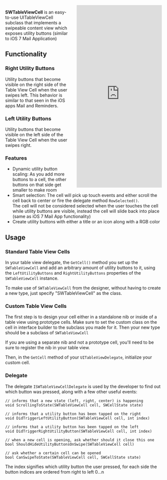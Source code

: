 
<iframe src="https://appetize.io/embed/rwuz14gzpfhecv4k5tt1a7vd0m?device=iphone5s&scale=75&autoplay=true&orientation=portrait&deviceColor=black" 
        width="274px" height="587px" frameborder="0" scrolling="no"
        style="float:right;margin-left:1em;">&nbsp;</iframe>

**SWTableViewCell** is an easy-to-use UITableViewCell subclass that implements a 
swipeable content view which exposes utility buttons (similar to iOS 7 Mail 
Application)

## Functionality

### Right Utility Buttons
Utility buttons that become visible on the right side of the Table View Cell 
when the user swipes left. This behavior is similar to that seen in the iOS 
apps Mail and Reminders.

### Left Utility Buttons
Utility buttons that become visible on the left side of the Table View Cell 
when the user swipes right. 

### Features
* Dynamic utility button scaling: 
  As you add more buttons to a cell, the other buttons on that side get smaller 
  to make room
* Smart selection: 
  The cell will pick up touch events and either scroll the cell back to center 
  or fire the delegate method `RowSelected()`.  
  The cell will not be considered selected when the user touches the cell while 
  utility buttons are visible, instead the cell will slide back into place (same 
  as iOS 7 Mail App functionality)
* Create utility buttons with either a title or an icon along with a RGB color

## Usage

### Standard Table View Cells

In your table view delegate, the `GetCell()` method you set up the `SWTableViewCell` 
and add an arbitrary amount of utility buttons to it, using the 
`LeftUtilityButtons` and `RightUtilityButtons` properties of the 
`SWTableViewCell` instance.

To make use of `SWTableViewCell` from the designer, without having to create a 
new type, just specify "SWTableViewCell" as the class. 

### Custom Table View Cells

The first step is to design your cell either in a standalone nib or inside of a 
table view using prototype cells. Make sure to set the custom class on the cell 
in interface builder to the subclass you made for it. Then your new type should 
be a subclass of `SWTableViewCell`

If you are using a separate nib and not a prototype cell, you'll need to be sure 
to register the nib in your table view.

Then, in the `GetCell` method of your `UITableViewDelegate`, initialize your 
custom cell.

### Delegate

The delegate `ISWTableViewCellDelegate` is used by the developer to find out 
which button was pressed, along with a few other useful events:

    // informs that a new state (left, right, center) is happening
    void ScrollingToState(SWTableViewCell cell, SWCellState state)
    
    // informs that a utility button has been tapped on the right
    void DidTriggerLeftUtilityButton(SWTableViewCell cell, int index)
    
    // informs that a utility button has been tapped on the left
    void DidTriggerRightUtilityButton(SWTableViewCell cell, int index)
    
    // when a new cell is opening, ask whether should it close this one 
    bool ShouldHideUtilityButtonsOnSwipe(SWTableViewCell cell)
  
    // ask whether a certain cell can be opened
    bool CanSwipeToState(SWTableViewCell cell, SWCellState state)

The index signifies which utility button the user pressed, for each side the 
button indices are ordered from right to left 0...n
